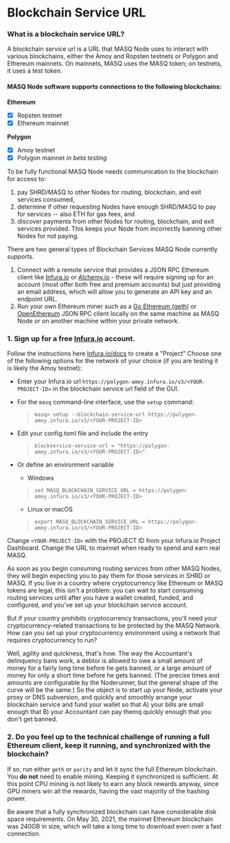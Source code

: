# Blockchain Service URL

### What is a blockchain service URL?

A blockchain service url is a URL that MASQ Node uses to interact with various blockchains, either the Amoy and Ropsten
testnets or Polygon and Ethereum mainnets. On mainnets, MASQ uses the MASQ token; on testnets, it uses a test token.

#### MASQ Node software supports connections to the following blockchains:
**Ethereum**
- [x] Ropsten testnet
- [x] Ethereum mainnet

**Polygon**
- [x] Amoy testnet
- [x] Polygon mainnet *in beta testing*

To be fully functional MASQ Node needs communication to the blockchain for access to:
1. pay SHRD/MASQ to other Nodes for routing, blockchain, and exit services consumed, 
1. determine if other requesting Nodes have enough SHRD/MASQ to pay for services -- also ETH for gas fees, and 
1. discover payments from other Nodes for routing, blockchain, and exit services provided. This keeps your Node from 
   incorrectly banning other Nodes for not paying. 

There are two general types of Blockchain Services MASQ Node currently supports.

1. Connect with a remote service that provides a JSON RPC Ethereum client like [Infura.io](https://infura.io/) or [Alchemy.io](https://alchemyapi.io/) - these will require signing up for an account (most offer both free and premium accounts) but just providing an email address, which will allow you to generate an API key and an endpoint URL.
1. Run your own Ethereum miner such as a [Go Ethereum (geth)](https://geth.ethereum.org) or 
   [OpenEthereum](https://openethereum.github.io//) JSON RPC client locally on the same machine as 
   MASQ Node or on another machine within your private network.

### 1. Sign up for a free [Infura.io](https://infura.io/register) account.
Follow the instructions here [Infura.io/docs](https://infura.io/docs) to create a "Project"
Choose one of the following options for the network of your choice (if you are testing it is likely the Amoy testnet):

* Enter your Infura.io url `https://polygon-amoy.infura.io/v3/<YOUR-PROJECT-ID>` in the blockchain service url field of the GUI.
  
* For the `masq` command-line interface, use the `setup` command: 
  
    > `masq> setup --blockchain-service-url https://polygon-amoy.infura.io/v3/<YOUR-PROJECT-ID>`
  
* Edit your config.toml file and include the entry
  
    > `blockservice-service-url = "https://polygon-amoy.infura.io/v3/<YOUR-PROJECT-ID>"`

* Or define an environment variable
  
    * Windows
  
    > `set MASQ_BLOCKCHAIN_SERVICE_URL = https://polygon-amoy.infura.io/v3/<YOUR-PROJECT-ID>`
  
    * Linux or macOS
  
    > `export MASQ_BLOCKCHAIN_SERVICE_URL = https://polygon-amoy.infura.io/v3/<YOUR-PROJECT-ID>`

Change `<YOUR-PROJECT-ID>` with the PROJECT ID from your Infura.io Project Dashboard. Change the URL to 
mainnet when ready to spend and earn real MASQ. 

As soon as you begin consuming routing services from other MASQ Nodes, they will begin expecting you to pay them for
those services in SHRD or MASQ. If you live in a country where cryptocurrency like Ethereum or MASQ tokens are legal,
this isn't a problem: you can wait to start consuming routing services until after you have a wallet created, funded,
and configured, and you've set up your blockchain service account.

But if your country prohibits cryptocurrency transactions, you'll need your cryptocurrency-related transactions to be
protected by the MASQ Network. How can you set up your cryptocurrency environment using a network that requires
cryptocurrency to run?

Well, agility and quickness, that's how. The way the Accountant's delinquency bans work, a debtor is allowed to owe
a small amount of money for a fairly long time before he gets banned, or a large amount of money for only a short time
before he gets banned. (The precise times and amounts are configurable by the Noderunner, but the general shape of the
curve will be the same.) So the object is to start up your Node, activate your proxy or DNS subversion, and quickly and
smoothly arrange your blockchain service and fund your wallet so that A) your bills are small enough that B) your
Accountant can pay themq quickly enough that you don't get banned.

### 2. Do you feel up to the technical challenge of running a full Ethereum client, keep it running, and synchronized with the blockchain?

If so, run either `geth` or `parity` and let it sync the full Ethereum blockchain. 
You **do not** need to enable mining. Keeping it synchronized is sufficient. At this point CPU mining is 
not likely to earn any block rewards anyway, since GPU miners win all the rewards, having the vast majority 
of the hashing power.

Be aware that a fully synchronized blockchain can have considerable disk space requirements. On May 30, 2021, the
mainnet Ethereum blockchain was 240GB in size, which will take a long time to download even over a fast connection.
